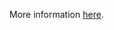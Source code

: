 More information [here](https://docs.prismacloud.io/en/enterprise-edition/policy-reference/aws-policies/aws-networking-policies/ensure-aws-elasticsearch-does-not-use-the-default-security-group).
